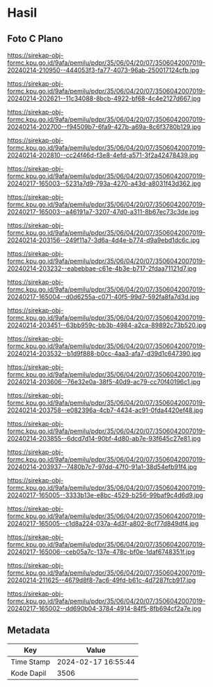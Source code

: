 # Hasil

## Foto C Plano

https://sirekap-obj-formc.kpu.go.id/9afa/pemilu/pdpr/35/06/04/20/07/3506042007019-20240214-210950--444053f3-fa77-4073-96ab-250017124cfb.jpg

https://sirekap-obj-formc.kpu.go.id/9afa/pemilu/pdpr/35/06/04/20/07/3506042007019-20240214-202621--11c34088-8bcb-4922-bf68-4c4e2127d667.jpg

https://sirekap-obj-formc.kpu.go.id/9afa/pemilu/pdpr/35/06/04/20/07/3506042007019-20240214-202700--f94509b7-6fa9-427b-a69a-8c6f3780b129.jpg

https://sirekap-obj-formc.kpu.go.id/9afa/pemilu/pdpr/35/06/04/20/07/3506042007019-20240214-202810--cc24f46d-f3e8-4efd-a571-3f2a42478439.jpg

https://sirekap-obj-formc.kpu.go.id/9afa/pemilu/pdpr/35/06/04/20/07/3506042007019-20240217-165003--5231a7d9-793a-4270-a43d-a8031f43d362.jpg

https://sirekap-obj-formc.kpu.go.id/9afa/pemilu/pdpr/35/06/04/20/07/3506042007019-20240217-165003--a46191a7-3207-47d0-a311-8b67ec73c3de.jpg

https://sirekap-obj-formc.kpu.go.id/9afa/pemilu/pdpr/35/06/04/20/07/3506042007019-20240214-203156--249f11a7-3d6a-4d4e-b774-d9a9ebd1dc6c.jpg

https://sirekap-obj-formc.kpu.go.id/9afa/pemilu/pdpr/35/06/04/20/07/3506042007019-20240214-203232--eabebbae-c61e-4b3e-b717-2fdaa71121d7.jpg

https://sirekap-obj-formc.kpu.go.id/9afa/pemilu/pdpr/35/06/04/20/07/3506042007019-20240217-165004--d0d6255a-c071-40f5-99d7-592fa8fa7d3d.jpg

https://sirekap-obj-formc.kpu.go.id/9afa/pemilu/pdpr/35/06/04/20/07/3506042007019-20240214-203451--63bb959c-bb3b-4984-a2ca-89892c73b520.jpg

https://sirekap-obj-formc.kpu.go.id/9afa/pemilu/pdpr/35/06/04/20/07/3506042007019-20240214-203532--b1d9f888-b0cc-4aa3-afa7-d39d1c647390.jpg

https://sirekap-obj-formc.kpu.go.id/9afa/pemilu/pdpr/35/06/04/20/07/3506042007019-20240214-203606--76e32e0a-38f5-40d9-ac79-cc70f40196c1.jpg

https://sirekap-obj-formc.kpu.go.id/9afa/pemilu/pdpr/35/06/04/20/07/3506042007019-20240214-203758--e082396a-4cb7-4434-ac91-0fda4420ef48.jpg

https://sirekap-obj-formc.kpu.go.id/9afa/pemilu/pdpr/35/06/04/20/07/3506042007019-20240214-203855--6dcd7d14-90bf-4d80-ab7e-93f645c27e81.jpg

https://sirekap-obj-formc.kpu.go.id/9afa/pemilu/pdpr/35/06/04/20/07/3506042007019-20240214-203937--7480b7c7-97dd-47f0-91a1-38d54efb91f4.jpg

https://sirekap-obj-formc.kpu.go.id/9afa/pemilu/pdpr/35/06/04/20/07/3506042007019-20240217-165005--3333b13e-e8bc-4529-b256-99baf9c4d6d9.jpg

https://sirekap-obj-formc.kpu.go.id/9afa/pemilu/pdpr/35/06/04/20/07/3506042007019-20240217-165005--c1d8a224-037a-4d3f-a802-8cf77d849df4.jpg

https://sirekap-obj-formc.kpu.go.id/9afa/pemilu/pdpr/35/06/04/20/07/3506042007019-20240217-165006--ceb05a7c-137e-478c-bf0e-1daf6748351f.jpg

https://sirekap-obj-formc.kpu.go.id/9afa/pemilu/pdpr/35/06/04/20/07/3506042007019-20240214-211625--4679d8f8-7ac6-49fd-b61c-4d7287fcb917.jpg

https://sirekap-obj-formc.kpu.go.id/9afa/pemilu/pdpr/35/06/04/20/07/3506042007019-20240217-165002--dd690b04-3784-4914-84f5-8fb694cf2a7e.jpg


## Metadata

| Key        | Value               |
| ---------- | ------------------- |
| Time Stamp | 2024-02-17 16:55:44 |
| Kode Dapil | 3506                |



